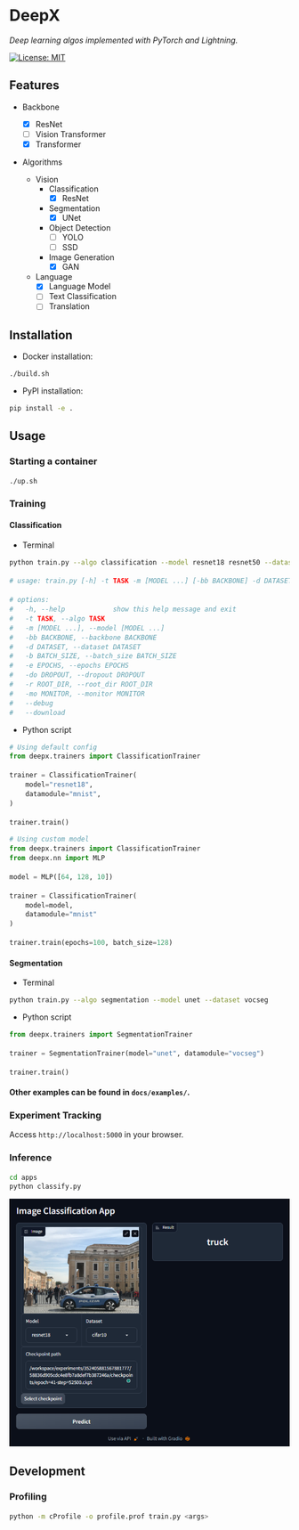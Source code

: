 # DeepX

*Deep learning algos implemented with PyTorch and Lightning.*

[![License: MIT](https://img.shields.io/badge/License-MIT-yellow.svg)](https://opensource.org/licenses/MIT)

## Features

- Backbone

  - [x] ResNet
  - [ ] Vision Transformer
  - [x] Transformer

- Algorithms

  - Vision
    - Classification
      - [x] ResNet
    - Segmentation
      - [x] UNet
    - Object Detection
      - [ ] YOLO
      - [ ] SSD
    - Image Generation
      - [x] GAN
  - Language
    - [x] Language Model
    - [ ] Text Classification
    - [ ] Translation

## Installation

- Docker installation:

```bash
./build.sh
```

- PyPI installation:

```bash
pip install -e .
```

## Usage

### Starting a container

```bash
./up.sh
```

### Training

#### Classification

- Terminal

```bash
python train.py --algo classification --model resnet18 resnet50 --dataset mnist

# usage: train.py [-h] -t TASK -m [MODEL ...] [-bb BACKBONE] -d DATASET [-b BATCH_SIZE] [-e EPOCHS] [-do DROPOUT] [-r ROOT_DIR] [-mo MONITOR] [--debug] [--download]

# options:
#   -h, --help            show this help message and exit
#   -t TASK, --algo TASK
#   -m [MODEL ...], --model [MODEL ...]
#   -bb BACKBONE, --backbone BACKBONE
#   -d DATASET, --dataset DATASET
#   -b BATCH_SIZE, --batch_size BATCH_SIZE
#   -e EPOCHS, --epochs EPOCHS
#   -do DROPOUT, --dropout DROPOUT
#   -r ROOT_DIR, --root_dir ROOT_DIR
#   -mo MONITOR, --monitor MONITOR
#   --debug
#   --download
```

- Python script

```python
# Using default config
from deepx.trainers import ClassificationTrainer

trainer = ClassificationTrainer(
    model="resnet18",
    datamodule="mnist",
)

trainer.train()
```

```python
# Using custom model
from deepx.trainers import ClassificationTrainer
from deepx.nn import MLP

model = MLP([64, 128, 10])

trainer = ClassificationTrainer(
    model=model,
    datamodule="mnist"
)

trainer.train(epochs=100, batch_size=128)
```

#### Segmentation

- Terminal

```bash
python train.py --algo segmentation --model unet --dataset vocseg
```

- Python script

```python
from deepx.trainers import SegmentationTrainer

trainer = SegmentationTrainer(model="unet", datamodule="vocseg")

trainer.train()
```

#### Other examples can be found in `docs/examples/`.

### Experiment Tracking

Access `http://localhost:5000` in your browser.

### Inference

```bash
cd apps
python classify.py
```

![inference](./docs/images/classifier.png)

## Development

### Profiling

```bash
python -m cProfile -o profile.prof train.py <args>
```
